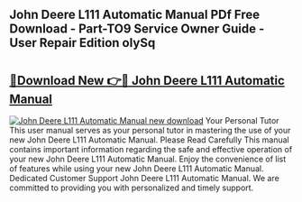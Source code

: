 ## John Deere L111 Automatic Manual PDf Free Download - Part-TO9 Service Owner Guide - User Repair Edition oIySq

# <h2><a href="http://bc9556.oget.top/?id=John+Deere+L111+Automatic+Manual">🔗Download New 👉🔴 John Deere L111 Automatic Manual</a></h2>

[![John Deere L111 Automatic Manual new download](https://i.imgur.com/5g1atiW.png)](http://bc9556.oget.top/?id=John+Deere+L111+Automatic+Manual)
Your Personal Tutor This user manual serves as your personal tutor in mastering the use of your new John Deere L111 Automatic Manual. Please Read Carefully This manual contains important information regarding the safe and effective operation of your new John Deere L111 Automatic Manual. Enjoy the convenience of list of features while using your new John Deere L111 Automatic Manual. Dedicated Customer Support John Deere L111 Automatic Manual. We are committed to providing you with personalized and timely support.
